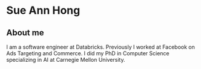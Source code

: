 # Sue Ann Hong

## About me
I am a software engineer at Databricks. Previously I worked at Facebook on Ads Targeting and Commerce. I did my PhD in Computer Science specializing in AI at Carnegie Mellon University. 



